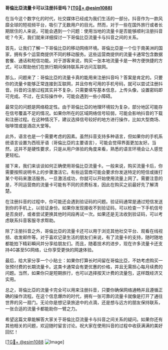 **哥倫比亞流量卡可以注册抖音吗？[[TG💪+ @esim1088](https://t.me/s/esim1088)]**

在当今这个数字化的时代，社交媒体已经成为我们生活的一部分。抖音作为一款风靡全球的短视频平台，吸引了无数用户的目光。然而，对于一些在国外旅行或者长期居住的人来说，可能会遇到一个问题：使用当地的流量卡是否能够顺利注册抖音呢？今天，我们就来详细探讨一下哥倫比亞流量卡与抖音之间的关系。

首先，让我们了解一下哥倫比亞的移动网络环境。哥倫比亞是一个位于南美洲的国家，拥有多个运营商提供不同的移动服务。这些运营商提供的流量卡通常包含数据套餐、通话和短信功能。对于游客来说，购买一张本地流量卡是一种方便快捷的方式，可以帮助他们在旅行期间保持联系并访问互联网。

那么，问题来了：哥倫比亞的流量卡真的能用来注册抖音吗？答案是肯定的。只要你的流量卡能够正常连接到互联网，并且你有可用的手机号码，就可以尝试注册抖音。抖音的注册过程其实并不复杂，只需要填写基本信息，上传头像，设置密码即可完成。不过，在实际操作中，可能会遇到一些小障碍。

最常见的问题是网络稳定性。由于哥倫比亞的地理环境较为复杂，部分地区可能存在信号覆盖不足的情况。如果你所在的区域网络信号较弱，可能会影响抖音的下载和注册过程。在这种情况下，建议选择信号较好的地方进行操作，比如大型商场、咖啡馆或是酒店大堂等。

此外，语言也是一个需要考虑的因素。虽然抖音支持多种语言，但如果你的手机系统语言设置为西班牙语（哥倫比亞的主要语言），可能会觉得界面更加友好。当然，这并不是硬性要求，只是从用户体验的角度来看，熟悉的语言环境会让人感觉更轻松。

接下来，我们来谈谈如何正确使用哥倫比亞流量卡。一般来说，购买流量卡后，你需要按照说明书上的步骤激活它。有些运营商可能会要求你发送特定的短信或拨打某个号码来激活服务。一旦激活成功，你就可以开始使用流量上网了。需要注意的是，不同运营商的流量卡可能有不同的资费标准，因此在购买之前最好先了解清楚。

在注册抖音的过程中，你可能还会遇到验证码的问题。验证码通常是通过短信发送到你的手机上，以验证身份。如果你发现接收不到验证码，可以检查一下手机信号是否良好，或者尝试更换其他时间段再试一次。如果还是无法收到验证码，可以考虑联系抖音客服寻求帮助。

除了注册抖音之外，哥倫比亞的流量卡还可以用于浏览其他社交平台、观看在线视频、收发邮件等。对于喜欢记录生活的朋友们来说，有了流量卡的支持，随时随地都能拍下精彩瞬间并分享给朋友们。而且，随着技术的进步，现在许多流量卡还支持4G甚至5G网络，让你享受更快的网速体验。

最后，给大家分享一个小贴士：如果你打算长时间留在哥倫比亞，不妨考虑购买一张预付费的长期流量卡。这类卡通常会有更优惠的价格，并且无需担心每月续费的问题。当然，如果你只是短期旅行，也可以选择按天计费的流量包，这样既经济又实用。

总之，哥倫比亞的流量卡完全可以用来注册抖音，只要你确保网络通畅并且遵循正确的操作流程。在这个信息爆炸的时代，拥有一张可靠的流量卡就像是打开了通往世界的另一扇门。无论你是想记录旅途中的点滴，还是想与远方的朋友保持联系，一张合适的流量卡都能助你一臂之力。

希望这篇文章能解答大家关于哥倫比亞流量卡与抖音之间关系的疑问。如果你还有其他相关的问题，欢迎随时留言讨论。祝大家在使用抖音的过程中收获满满的美好回忆！

[[TG💪+ @esim1088](https://t.me/s/esim1088) ![Image](https://i.postimg.cc/4NQfJmqS/Snipaste-2025-05-13-00-14-12.png)]